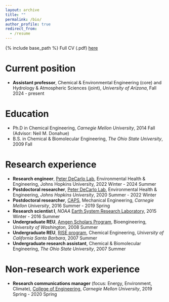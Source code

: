 ```yaml
---
layout: archive
title: ""
permalink: /bio/
author_profile: true
redirect_from:
  - /resume
---
```


{% include base_path %}
Full CV (.pdf) [here](https://github.com/EllisSRobinson/ellissrobinson.github.io/files/CV_ESR_2025Full.pdf)

Current position
====== 
* <b>Assistant professor</b>, Chemical &amp; Environmental Engineering (core) and Hydrology &amp; Atmospheric Sciences (joint), <i>University of Arizona</i>, Fall 2024 - present

Education 
====== 
* Ph.D in Chemical Engineering, <i>Carnegie Mellon University</i>, 2014 Fall (Advisor: Neil M. Donahue)  
* B.S. in Chemical &amp; Biomolecular Engineering, <i>The Ohio State University</i>, 2009 Fall

Research experience 
====== 
* <b>Research engineer</b>, [Peter DeCarlo Lab](https://decarlolab.com/), Environmental Health &amp; Engineering, Johns Hopkins University, 2022 Winter - 2024 Summer
* <b>Postdoctoral researcher</b>, [Peter DeCarlo Lab](https://decarlolab.com/), Environmental Health &amp; Engineering, <i>Johns Hopkins University</i>, 2020 Summer - 2022 Winter
* <b>Postdoctoral researcher</b>, [CAPS](https://particulate-matter.cmu.edu/), Mechanical Engineering, <i>Carnegie Mellon University</i>, 2016 Summer - 2019 Spring
* <b>Research scientist I</b>, <i>NOAA</i> [Earth System Research Laboratory](https://www.esrl.noaa.gov/), 2015 Winter - 2016 Summer
* <b>Undergraduate REU</b>, [Amgen Scholars Program](https://amgenscholars.com), Bioengineering, <i>University of Washington</i>, 2008 Summer
* <b>Undergraduate REU</b>, [RISE program](http://www.mrl.ucsb.edu/education/undergrad/rise), Chemical Engineering, <i>University of California Santa Barbara</i>, 2007 Summer
* <b>Undergraduate research assistant</b>, Chemical &amp; Biomolecular Engineering, <i>The Ohio State University</i>, 2007 Summer

Non-research work experience 
====== 
* <b>Research communications manager</b> (focus: Energy, Environment, Climate), [College of Engineering](https://engineering.cmu.edu/), <i>Carnegie Mellon University</i>, 2019 Spring - 2020 Spring

<!-- Skills -->
<!-- ====== -->
<!-- * Skill 1 -->
<!-- * Skill 2 -->
<!--   * Sub-skill 2.1 -->
<!--   * Sub-skill 2.2 -->
<!--   * Sub-skill 2.3 -->
<!-- * Skill 3 -->
<!--  -->
<!-- Publications -->
<!-- ====== -->
<!--   <ul>{% for post in site.publications %} -->
<!--     {% include archive-single-cv.html %} -->
<!--   {% endfor %}</ul> -->
<!--    -->
<!-- Talks -->
<!-- ====== -->
<!--   <ul>{% for post in site.talks %} -->
<!--     {% include archive-single-talk-cv.html %} -->
<!--   {% endfor %}</ul> -->
<!--    -->
<!-- Teaching -->
<!-- ====== -->
<!--   <ul>{% for post in site.teaching %} -->
<!--     {% include archive-single-cv.html %} -->
<!--   {% endfor %}</ul> -->
<!--    -->
<!-- Service and leadership -->
<!-- ====== -->
<!-- * Currently signed in to 43 different slack teams -->
